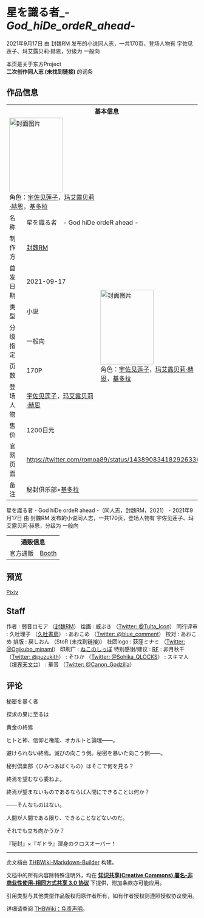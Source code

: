 # 星を識る者_-_God_hiDe_ordeR_ahead_-

<!-- source html: G:\repos\THBWiki-Markdown-Builder\THBWikiMarkdown\Temp\main\a\a4\ns0%3A%E6%98%9F%E3%82%92%E8%AD%98%E3%82%8B%E8%80%85_-_God_hiDe_ordeR_ahead_-.html -->

2021年9月17日 由 封魏RM  发布的小说同人志，一共170页，登场人物有 宇佐见莲子、玛艾露贝莉·赫恩，分级为 一般向

本页是关于东方Project  
 **二次创作同人志 (未找到链接)** 的词条

## 作品信息

<table><tbody><tr><th colspan="3">基本信息</th></tr><tr><td class="cover-artwork-mobile" colspan="2"><a href="./文件-星を識る者_-_God_hiDe_ordeR_ahead_-封面.jpg.md" class="image" title="封面图片"><img alt="封面图片" src="https://upload.thwiki.cc/thumb/b/b1/%E6%98%9F%E3%82%92%E8%AD%98%E3%82%8B%E8%80%85_-_God_hiDe_ordeR_ahead_-%E5%B0%81%E9%9D%A2.jpg/140px-%E6%98%9F%E3%82%92%E8%AD%98%E3%82%8B%E8%80%85_-_God_hiDe_ordeR_ahead_-%E5%B0%81%E9%9D%A2.jpg" decoding="async" loading="lazy" width="140" height="196" srcset="https://upload.thwiki.cc/thumb/b/b1/%E6%98%9F%E3%82%92%E8%AD%98%E3%82%8B%E8%80%85_-_God_hiDe_ordeR_ahead_-%E5%B0%81%E9%9D%A2.jpg/210px-%E6%98%9F%E3%82%92%E8%AD%98%E3%82%8B%E8%80%85_-_God_hiDe_ordeR_ahead_-%E5%B0%81%E9%9D%A2.jpg 1.5x, https://upload.thwiki.cc/thumb/b/b1/%E6%98%9F%E3%82%92%E8%AD%98%E3%82%8B%E8%80%85_-_God_hiDe_ordeR_ahead_-%E5%B0%81%E9%9D%A2.jpg/280px-%E6%98%9F%E3%82%92%E8%AD%98%E3%82%8B%E8%80%85_-_God_hiDe_ordeR_ahead_-%E5%B0%81%E9%9D%A2.jpg 2x" data-file-width="1479" data-file-height="2070"></a><div class="cover-char">角色：<a href="./宇佐见莲子.md" title="宇佐见莲子">宇佐见莲子</a>，<a href="./玛艾露贝莉·赫恩.md" title="玛艾露贝莉·赫恩">玛艾露贝莉·赫恩</a>，<a href="/index.php?title=%E5%9F%BA%E5%A4%9A%E6%8B%89&amp;action=edit&amp;redlink=1" class="new" title="基多拉（页面不存在）">基多拉</a></div></td>
</tr><tr><td class="label">名称</td><td colspan="2"> 星を識る者　- God hiDe ordeR ahead - </td></tr><tr><td class="label">制作方</td><td><a href="./封魏RM.md" title="封魏RM">封魏RM</a></td><td class="cover-artwork" rowspan="7" style="min-width:196px;"><a href="./文件-星を識る者_-_God_hiDe_ordeR_ahead_-封面.jpg.md" class="image" title="封面图片"><img alt="封面图片" src="https://upload.thwiki.cc/thumb/b/b1/%E6%98%9F%E3%82%92%E8%AD%98%E3%82%8B%E8%80%85_-_God_hiDe_ordeR_ahead_-%E5%B0%81%E9%9D%A2.jpg/140px-%E6%98%9F%E3%82%92%E8%AD%98%E3%82%8B%E8%80%85_-_God_hiDe_ordeR_ahead_-%E5%B0%81%E9%9D%A2.jpg" decoding="async" loading="lazy" width="140" height="196" srcset="https://upload.thwiki.cc/thumb/b/b1/%E6%98%9F%E3%82%92%E8%AD%98%E3%82%8B%E8%80%85_-_God_hiDe_ordeR_ahead_-%E5%B0%81%E9%9D%A2.jpg/210px-%E6%98%9F%E3%82%92%E8%AD%98%E3%82%8B%E8%80%85_-_God_hiDe_ordeR_ahead_-%E5%B0%81%E9%9D%A2.jpg 1.5x, https://upload.thwiki.cc/thumb/b/b1/%E6%98%9F%E3%82%92%E8%AD%98%E3%82%8B%E8%80%85_-_God_hiDe_ordeR_ahead_-%E5%B0%81%E9%9D%A2.jpg/280px-%E6%98%9F%E3%82%92%E8%AD%98%E3%82%8B%E8%80%85_-_God_hiDe_ordeR_ahead_-%E5%B0%81%E9%9D%A2.jpg 2x" data-file-width="1479" data-file-height="2070"></a><div class="cover-char">角色：<a href="./宇佐见莲子.md" title="宇佐见莲子">宇佐见莲子</a>，<a href="./玛艾露贝莉·赫恩.md" title="玛艾露贝莉·赫恩">玛艾露贝莉·赫恩</a>，<a href="/index.php?title=%E5%9F%BA%E5%A4%9A%E6%8B%89&amp;action=edit&amp;redlink=1" class="new" title="基多拉（页面不存在）">基多拉</a></div></td>
</tr><tr><td class="label">首发日期</td><td>2021-09-17</td></tr><tr><td class="label">类型</td><td>小说</td></tr><tr><td class="label">分级指定</td><td>一般向</td></tr><tr><td class="label">页数</td><td>170P</td></tr><tr><td class="label">登场人物</td><td><a href="./宇佐见莲子.md" title="宇佐见莲子">宇佐见莲子</a>，<a href="./玛艾露贝莉·赫恩.md" title="玛艾露贝莉·赫恩">玛艾露贝莉·赫恩</a></td></tr><tr><td class="label">售价</td><td>1200日元</td></tr>
<tr><td class="label">官网页面</td><td colspan="2"><a rel="nofollow" class="external free" href="https://twitter.com/romoa89/status/1438908341829263365">https://twitter.com/romoa89/status/1438908341829263365</a></td></tr><tr><td class="label">备注</td><td colspan="2">秘封俱乐部×<a href="https://zh.wikipedia.org/wiki/基多拉" class="extiw" title="wzh:基多拉">基多拉</a></td></tr></tbody></table>

星を識る者 - God hiDe ordeR ahead -（同人志，封魏RM，2021） - 2021年9月17日 由 封魏RM  发布的小说同人志，一共170页，登场人物有 宇佐见莲子、玛艾露贝莉·赫恩，分级为 一般向

<table><tbody><tr><th colspan="3">通贩信息</th></tr><tr><td class="label">官方通贩</td><td colspan="2"><a rel="nofollow" class="external text" href="https://fu-ghirm.booth.pm/items/3273261">Booth</a></td></tr></tbody></table>



## 预览
  
[Pixiv](https://www.pixiv.net/novel/show.php?id=15394514)
  


## Staff
作者
: 弱音ロモア （[封魏RM](./封魏RM.md)）
绘画
: 威ぶき （[Twitter: @Tulta_Icon](https://twitter.com/Tulta_Icon)）
同行评审
: 久吐理子 （[久吐書房](./久吐書房.md)）
: あおこめ （[Twitter: @blue_comment](https://twitter.com/blue_comment)）
校对
: あおこめ
排版
: 戻しおん （StoR (未找到链接)）
社团logo
: 荻窪ミナミ （[Twitter: @Ogikubo_minami](https://twitter.com/Ogikubo_minami)）
印刷厂
: [ねこのしっぽ](https://www.shippo.co.jp/neko/)
特别感谢/建议
: [RF](./RF.md)
: 卯月秋千 （[Twitter: @puzukith](https://twitter.com/puzukith)）
: そひか （[Twitter: @Sohika_QLOCKS](https://twitter.com/Sohika_QLOCKS)）
: スキマ人 （[境界天文台](./境界天文台.md)）
: 華音 （[Twitter: @Canon_Godzilla](https://twitter.com/Canon_Godzilla)）


## 评论

  
秘密を暴く者  

  

探求の果に至るは  

黄金の終焉  

  

ヒトと神、信仰と権能、オカルトと論理――。  

避けられない終焉。滅びの向こう側。秘密を暴いた向こう側――。  

  

秘封倶楽部（ひみつあばくもの）はそこで何を見る？  

  

終焉を望むなら委ねよ。  

終焉が望まないものであるならば人間にできることは何か？  

――そんなものはない。  

人間が人間である限り、できることなどないのだ。  

  

それでも立ち向かうか？  

  

『秘封』×『ギドラ』渾身のクロスオーバー！
  


  
  

  





---

此文档由 [THBWiki-Markdown-Builder](https://github.com/Delsin-Yu/THBWiki-Markdown-Builder) 构建。

文档中的所有内容除特殊注明外，均在 [**知识共享(Creative Commons) 署名-非商业性使用-相同方式共享 3.0 协议**](https://creativecommons.org/licenses/by-sa/3.0/deed.zh-hans) 下提供，附加条款亦可能应用。

引用类型与其他类型作品版权归原作者所有，如有作者授权则遵照授权协议使用。

详细请查阅 [THBWiki：免责声明](https://thbwiki.cc/THBWiki:%E5%85%8D%E8%B4%A3%E5%A3%B0%E6%98%8E)。

